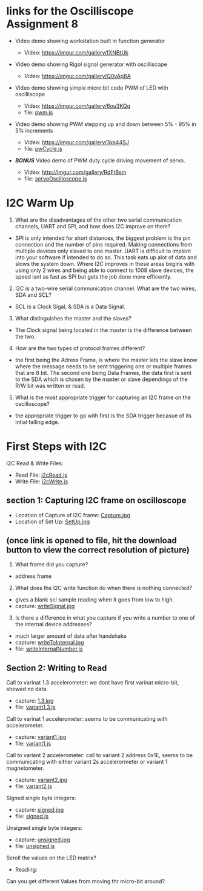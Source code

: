 # links for the Oscilliscope Assignment 8
  - Video demo showing workstation built in function generator
    - Video: https://imgur.com/gallery/fXNBtUk
    
  - Video demo showing Rigol signal generator with oscilliscope
    - Video: https://imgur.com/gallery/Q0vApBA
   
  - Video demo showing simple micro:bit code PWM of LED with oscilliscope
    - Video: https://imgur.com/gallery/6ou3KQq
    - file: [pwm.js](pwm.js)
  
  - Video demo showing PWM stepping up and down between 5% - 95% in 5% increments
    - Video: https://imgur.com/gallery/3xs44SJ
    - file: [pwCycle.js](pwCycle.js)
  
  - ***BONUS*** Video demo of PWM duty cycle driving movement of servo.
    - Video: http://imgur.com/gallery/RdFtBsm
    - file: [servoOscilloscope.js](servoOscilloscope.js)

# I2C Warm Up 
1. What are the disadvantages of the other two serial communication channels, UART and SPI, and how does I2C improve on them?
 - SPI is only intended for short distances, the biggest problem is the pin connection and the number of pins required. Making connections from multiple devices only slaved to one master.  UART is difficult to implent into your software if intended to do so.  This task eats up alot of data and slows the system down.  Where I2C improves in these areas begins with using only 2 wires and being able to connect to 1008 slave devices, the speed isnt as fast as SPI but gets the job done more efficently.
2. I2C is a two-wire serial communication channel. What are the two wires, SDA and SCL? 
 - SCL is a Clock Sigal, & SDA is a Data Signal.
3. What distinguishes the master and the slaves? 
 - The Clock signal being located in the master is the difference between the two.
4. How are the two types of protocol frames different?
 - the first being the Adress Frame, is where the master lets the slave know where the message needs to be sent triggering one or multiple frames that are 8 bit. The second one being Data Frames, the data first is sent to the SDA which is chosen by the master or slave dependings of the R/W bit was written or read.
5. What is the most appropriate trigger for capturing an I2C frame on the oscilloscope?
 - the appropriate trigger to go with first is the SDA trigger becasue of its intial falling edge.
# First Steps with I2C

I2C Read & Write Files:
- Read File: [i2cRead.js](i2cRead.js)
- Write File: [i2cWrite.js](i2cWrite.js)

## section 1: Capturing I2C frame on oscilloscope

- Location of Capture of I2C frame: [Capture.jpg](Capture.jpg) 
- Location of Set Up: [SetUp.jpg](SetUp.jpg)
## (once link is opened to file, hit the download button to view the correct resolution of picture)

1. What frame did you capture?
- address frame
2. What does the I2C write function do when there is nothing connected?
- gives a blank scl sample reading when it goes from low to high.
- capture: [writeSignal.jpg](writeSignal.jpg)
3. Is there a difference in what you capture if you write a number to one of the internal device addresses?
- much larger amount of data after handshake
- capture: [writeToInternal.jpg](writeToInternal.jpg)
- file: [writeInternalNumber.js](writeInternalNumber.js)
## Section 2: Writing to Read 
Call to varinat 1.3 accelerometer: we dont have first varinat micro-bit, showed no data. 
- capture: [1.3.jpg](1.3.jpg)
- file: [variant1.3.js](variant1.3.js)

Call to varinat 1 accelerometer: seems to be communicating with accelerometer.
- capture: [variant1.jpg](variant1.jpg)
- file: [variant1.js](variant1.js)

Call to variant 2 accelerometer: call to variant 2 address 0x1E, seems to be communicating with either variant 2s accelerormeter or variant 1 magnetometer.
- capture: [variant2.jpg](variant2.jpg)
- file: [variant2.js](variant2.js)

Signed single byte integers: 
- capture: [signed.jpg](signed.jpg)
- file: [signed.js](signed.js)

Unsigned single byte integers: 
- capture: [unsigned.jpg](unsigned.jpg)
- file: [unsigned.js](unsigned.js)

Scroll the values on the LED matrix?
 - Reading:

Can you get different Values from moving thr micro-bit around?

 
 
 
